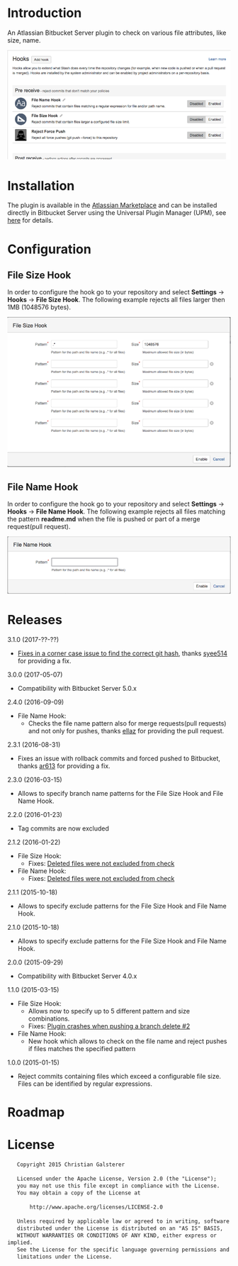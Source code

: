 # Introduction
An Atlassian Bitbucket Server plugin to check on various file attributes, like size, name.

![File Size Hook Configuration](screenshots/file-hooks-plugin-comfiguration.png)

# Installation
The plugin is available in the [Atlassian Marketplace](https://marketplace.atlassian.com/plugins/org.christiangalsterer.stash-filehooks-plugin) and can be installed directly in Bitbucket Server using the Universal Plugin Manager (UPM), see [here](https://marketplace.atlassian.com/plugins/org.christiangalsterer.stash-filehooks-plugin#tabs-installation) for details.

# Configuration
## File Size Hook
In order to configure the hook go to your repository and select **Settings** -> **Hooks** -> **File Size Hook**.
The following example rejects all files larger then 1MB (1048576 bytes).

![File Size Hook Configuration](screenshots/file-hooks-plugin-filesize-hook-configuration.png)

## File Name Hook
In order to configure the hook go to your repository and select **Settings** -> **Hooks** -> **File Name Hook**.
The following example rejects all files matching the pattern **readme.md** when the file is pushed or part of a merge request(pull request).

![File Size Hook Configuration](screenshots/file-hooks-plugin-filename-hook-configuration.png)

# Releases

3.1.0 (2017-??-??)

* [Fixes in a corner case issue to find the correct git hash](https://github.com/christiangalsterer/stash-filehooks-plugin/issues/27), thanks [syee514](https://github.com/syee514) for providing a fix.


3.0.0 (2017-05-07)

* Compatibility with Bitbucket Server 5.0.x

2.4.0 (2016-09-09)

* File Name Hook:
  * Checks the file name pattern also for merge requests(pull requests) and not only for pushes, thanks [ellaz](https://github.com/ellaz) for providing the pull request.

2.3.1 (2016-08-31)

* Fixes an issue with rollback commits and forced pushed to Bitbucket, thanks [ar613](https://github.com/ar613) for providing a fix.

2.3.0 (2016-03-15)

* Allows to specify branch name patterns for the File Size Hook and File Name Hook.

2.2.0 (2016-01-23)

* Tag commits are now excluded

2.1.2 (2016-01-22)

* File Size Hook:
  * Fixes: [Deleted files were not excluded from check](https://github.com/christiangalsterer/stash-filehooks-plugin/issues/11)
* File Name Hook:
  * Fixes: [Deleted files were not excluded from check](https://github.com/christiangalsterer/stash-filehooks-plugin/issues/11)

2.1.1 (2015-10-18)

* Allows to specify exclude patterns for the File Size Hook and File Name Hook.

2.1.0 (2015-10-18)

* Allows to specify exclude patterns for the File Size Hook and File Name Hook.

2.0.0 (2015-09-29)

* Compatibility with Bitbucket Server 4.0.x

1.1.0 (2015-03-15)

* File Size Hook:
  * Allows now to specify up to 5 different pattern and size combinations.
  * Fixes: [Plugin crashes when pushing a branch delete #2](https://github.com/christiangalsterer/stash-filehooks-plugin/issues/2)
* File Name Hook:
  * New hook which allows to check on the file name and reject pushes if files matches the specified pattern
  

1.0.0 (2015-01-15)

* Reject commits containing files which exceed a configurable file size. Files can be identified by regular expressions.

# Roadmap


# License

```
   Copyright 2015 Christian Galsterer

   Licensed under the Apache License, Version 2.0 (the "License");
   you may not use this file except in compliance with the License.
   You may obtain a copy of the License at

       http://www.apache.org/licenses/LICENSE-2.0

   Unless required by applicable law or agreed to in writing, software
   distributed under the License is distributed on an "AS IS" BASIS,
   WITHOUT WARRANTIES OR CONDITIONS OF ANY KIND, either express or implied.
   See the License for the specific language governing permissions and
   limitations under the License.
```
